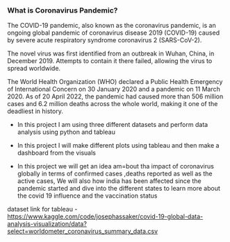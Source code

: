 ### What is Coronavirus Pandemic?

The COVID-19 pandemic, also known as the coronavirus pandemic, is an ongoing global pandemic of coronavirus disease 2019 (COVID-19) caused by severe acute respiratory syndrome coronavirus 2 (SARS-CoV-2).

The novel virus was first identified from an outbreak in Wuhan, China, in December 2019. Attempts to contain it there failed, allowing the virus to spread worldwide.

The World Health Organization (WHO) declared a Public Health Emergency of International Concern on 30 January 2020 and a pandemic on 11 March 2020. As of 20 April 2022, the pandemic had caused more than 506 million cases and 6.2 million deaths across the whole world, making it one of the deadliest in history.


- In this project I am using three different datasets  and perform data analysis using python and tableau

- In this project I will make different plots using tableau and then make a dashboard from the visuals

- In this project we will get an idea am=bout tha impact of coronavirus globally in terms of confirmed cases ,deaths reported as well as the active cases, We will also how india has been affected since the pandemic started and  dive into the different states to learn more about the covid 19 influence and the vaccination status



dataset link for tableau - https://www.kaggle.com/code/josephassaker/covid-19-global-data-analysis-visualization/data?select=worldometer_coronavirus_summary_data.csv

